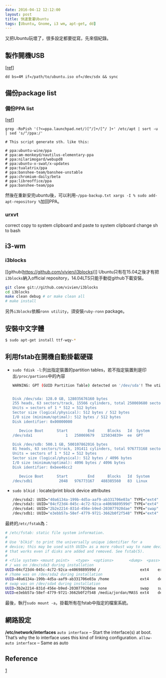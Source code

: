 ```yaml
---
date: 2016-04-12 12:12:00
layout: post
title: 快速重灌Ubuntu
tags: [Ubuntu, Gnome, i3 wm, apt-get, dd]
---
```

又把Ubuntu玩壞了，很多設定都要從寫，先來個紀錄。

<!--more-->

## 製作開機USB
[[ref](https://wiki.archlinux.org/index.php/USB_flash_installation_media#Using_dd)]
~~~
dd bs=4M if=/path/to/ubuntu.iso of=/dev/sdx && sync
~~~

## 備份package list
### 備份PPA list
[[ref](http://askubuntu.com/questions/28644/how-can-i-backup-my-ppas)]
~~~
grep -RoPish '(?<=ppa.launchpad.net/)[^/]+/[^/ ]+' /etc/apt | sort -u | sed 's/^/ppa:/'

# This script generate sth. like this:

# ppa:ubuntu-wine/ppa
# ppa:am-monkeyd/nautilus-elementary-ppa
# ppa:nilarimogard/webupd8
# ppa:ubuntu-x-swat/x-updates
# ppa:tualatrix/ppa
# ppa:banshee-team/banshee-unstable
# ppa:chromium-daily/beta
# ppa:libreoffice/ppa
# ppa:banshee-team/ppa
~~~
然後在重新安完ubuntu後，可以利用`~/ppa-backup.txt xargs -I % sudo add-apt-repository %`加回PPA。

### urxvt
correct copy to system clipboard and paste to system clipboard
change sh to bash

## i3-wm
### i3blocks
[[github(https://github.com/vivien/i3blocks)]]
Ubuntu只有在15.04之後才有把`i3blocks`納入official repository，14.04LTS只能手動從github下載安裝。
~~~ sh
git clone git://github.com/vivien/i3blocks
cd i3blocks
make clean debug # or make clean all
# make install
~~~
另外`i3blocks`依賴`ronn utility`，須安裝`ruby-ronn` package。

## 安裝中文字體
~~~ sh
$ sudo apt-get install ttf-wqy-*
~~~

## 利用fstab在開機自動掛載硬碟
* `sudo fdisk -l`:列出指定裝置的partition tables，若不指定裝置則是印出`/proc/partions`中的內容
	~~~ sh
	WARNING: GPT (GUID Partition Table) detected on '/dev/sda'! The util fdisk doesn't support GPT. Use GNU Parted.
	
	
	Disk /dev/sda: 128.0 GB, 128035676160 bytes
	255 heads, 63 sectors/track, 15566 cylinders, total 250069680 sectors
	Units = sectors of 1 * 512 = 512 bytes
	Sector size (logical/physical): 512 bytes / 512 bytes
	I/O size (minimum/optimal): 512 bytes / 512 bytes
	Disk identifier: 0x00000000
	
	   Device Boot      Start         End      Blocks   Id  System
	/dev/sda1               1   250069679   125034839+  ee  GPT
	
	Disk /dev/sdb: 500.1 GB, 500107862016 bytes
	81 heads, 63 sectors/track, 191411 cylinders, total 976773168 sectors
	Units = sectors of 1 * 512 = 512 bytes
	Sector size (logical/physical): 512 bytes / 4096 bytes
	I/O size (minimum/optimal): 4096 bytes / 4096 bytes
	Disk identifier: 0xbee46cc2
	
	   Device Boot      Start         End      Blocks   Id  System
	/dev/sdb1            2048   976773167   488385560   83  Linux
	~~~
* `sudo blkid `: locate/print block device attributes
	~~~ sh
	/dev/sda2: UUID="40a6134a-199b-4d5a-aaf9-ab331706e03a" TYPE="ext4" 
	/dev/sda3: UUID="04cf23d4-045c-4c72-92ca-e4069889599d" TYPE="ext4" 
	/dev/sda4: UUID="2b2e2214-831d-456e-b9ed-203077920dae" TYPE="swap" 
	/dev/sdb1: UUID="e3ebb57a-58ef-4779-9721-3662b0f2f548" TYPE="ext4"
	~~~
最終的`/etc/fstab`為：
~~~ sh
# /etc/fstab: static file system information.
#
# Use 'blkid' to print the universally unique identifier for a
# device; this may be used with UUID= as a more robust way to name devices
# that works even if disks are added and removed. See fstab(5).
#
# <file system> <mount point>   <type>  <options>       <dump>  <pass>
# / was on /dev/sda3 during installation
UUID=04cf23d4-045c-4c72-92ca-e4069889599d /                  ext4    errors=remount-ro 0       1
# /home was on /dev/sda2 during installation
UUID=40a6134a-199b-4d5a-aaf9-ab331706e03a /home              ext4    defaults          0       2
# swap was on /dev/sda4 during installation
UUID=3b2e2214-831d-456e-b9ed-203077920dae none               swap    sw                0       0
UUID=e3ebb57a-58ef-4779-9721-3662b0f2f548 /media/jordan/MASS ext4 	 defaults          0       0
~~~
最後，執行`sudo mount -a`，掛載所有在fstab中指定的檔案系統。

## 網路設定
**/etc/network/interfaces**
`auto interface` – Start the interface(s) at boot. That’s why the lo interface uses this kind of linking configuration.
`allow-auto interface` – Same as auto

## Reference
[1](http://askubuntu.com/questions/9135/how-to-backup-settings-and-list-of-installed-packages)

